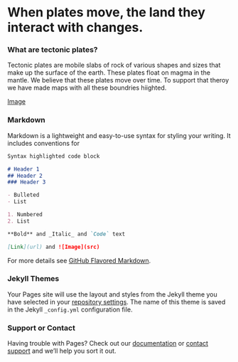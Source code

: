 # When plates move, the land they interact with changes.

### What are tectonic plates?

Tectonic plates are mobile slabs of rock of various shapes and sizes that make up the surface of the earth. These plates float on magma in the mantle. We believe that these plates move over time. To support that theroy we have made maps with all these boundries hiighted.

[Image](https://images.ctfassets.net/cnu0m8re1exe/3szcAMhbvRX78ic6hs6bj5/427e1508d9e3bcb18cfacf117edc056e/EWKplatetectonics2.png?w=650&h=433&fit=fill)

### Markdown

Markdown is a lightweight and easy-to-use syntax for styling your writing. It includes conventions for

```markdown
Syntax highlighted code block

# Header 1
## Header 2
### Header 3

- Bulleted
- List

1. Numbered
2. List

**Bold** and _Italic_ and `Code` text

[Link](url) and ![Image](src)
```

For more details see [GitHub Flavored Markdown](https://guides.github.com/features/mastering-markdown/).

### Jekyll Themes

Your Pages site will use the layout and styles from the Jekyll theme you have selected in your [repository settings](https://github.com/VincentTro/ScienceWebsite/settings). The name of this theme is saved in the Jekyll `_config.yml` configuration file.

### Support or Contact

Having trouble with Pages? Check out our [documentation](https://docs.github.com/categories/github-pages-basics/) or [contact support](https://support.github.com/contact) and we’ll help you sort it out.
